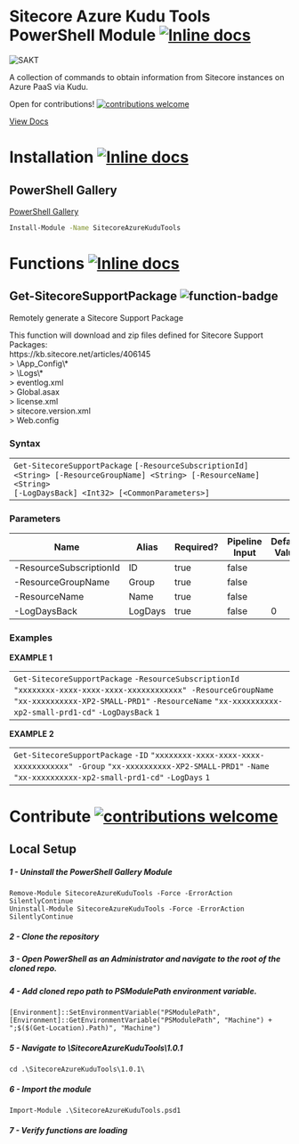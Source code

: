 # Sitecore Azure Kudu Tools PowerShell Module [![Inline docs](https://img.shields.io/badge/Version-1.0.1-brightgreen.svg)](#)

![SAKT](https://repository-images.githubusercontent.com/181915830/893fe980-686a-11e9-8ae0-f453d3685f23)


A collection of commands to obtain information from Sitecore instances on Azure PaaS via Kudu.

Open for contributions! [![contributions welcome](https://img.shields.io/badge/contributions-welcome-brightgreen.svg?style=flat)](https://github.com/strezag/sitecore-azure-kudu-tools/issues)

[View Docs](https://strezag.github.io/sitecore-azure-kudu-tools/#Get-SitecoreFileBackup)

# Installation  [![Inline docs](https://img.shields.io/badge/Install-%F0%9F%91%8D%20-blue.svg)](#)

## PowerShell Gallery

[PowerShell Gallery](https://www.powershellgallery.com/packages/SitecoreAzureKuduTools/1.0.1)

```sh
Install-Module -Name SitecoreAzureKuduTools
```

# Functions [![Inline docs](https://img.shields.io/badge/Usage-%F0%9F%A4%99-blue.svg)](#)


<div class="col-lg-9 col-md-8 col-sm-7 col-xs-12">
				<div id="Get-SitecoreFileBackup" class="toggle_container check_list_selected" style="display: none;">
					<div class="page-header">
						<h2> Get-SitecoreFileBackup <img src="https://img.shields.io/badge/function-%E2%9C%94-blue.svg" alt="function-badge"></img> </h2> 
						<p>Download full App Service file contents.</p>
						<p>This function will download all files from in a given Resource.</p>
					</div>
                        <div>
                        <h3> Syntax </h3>
                        </div>
						<div class="panel panel-default">
                            <div class="panel-body">
<div><div id="highlighter_126888" class="syntaxhighlighter nogutter  ps"><table border="0" cellpadding="0" cellspacing="0"><tbody><tr><td class="code"><div class="container"><div class="line number1 index0 alt2"><code class="ps plain">Get</code><code class="ps keyword">-SitecoreFileBackup</code> <code class="ps plain">[</code><code class="ps keyword">-ResourceSubscriptionId</code><code class="ps plain">] &lt;String&gt; [</code><code class="ps keyword">-ResourceGroupName</code><code class="ps plain">] &lt;String&gt; [</code><code class="ps keyword">-ResourceName</code><code class="ps plain">] &lt;String&gt; </code></div><div class="line number2 index1 alt1"><code class="ps plain">[&lt;CommonParameters&gt;]</code></div></div></td></tr></tbody></table></div></div>
                            </div>
						</div>
						<div>
							<h3> Parameters </h3>
							<table class="table table-striped table-bordered table-condensed visible-on">
								<thead>
									<tr>
										<th>Name</th>
                                        <th class="visible-lg visible-md">Alias</th>
										<th class="visible-lg visible-md">Required?</th>
										<th class="visible-lg">Pipeline Input</th>
									</tr>
								</thead>
								<tbody>
									<tr>
										<td><nobr>-ResourceSubscriptionId</nobr></td>
                                        <td class="visible-lg visible-md">ID</td>
										<td class="visible-lg visible-md">true</td>
										<td class="visible-lg">false</td>
									</tr>
									<tr>
										<td><nobr>-ResourceGroupName</nobr></td>
                                        <td class="visible-lg visible-md">Group</td>
										<td class="visible-lg visible-md">true</td>
										<td class="visible-lg">false</td>
									</tr>
									<tr>
										<td><nobr>-ResourceName</nobr></td>
                                        <td class="visible-lg visible-md">Name</td>
										<td class="visible-lg visible-md">true</td>
										<td class="visible-lg">false</td>
									</tr>
								</tbody>
							</table>
						</div>				
                        <div>
                            <h3> Examples </h3>
                        </div>
						<div class="panel panel-default">
                            <div class="panel-body">
							    <strong>EXAMPLE 1</strong>
<div><div id="highlighter_741205" class="syntaxhighlighter nogutter  ps "><table border="0" cellpadding="0" cellspacing="0"><tbody><tr><td class="code"><div class="container"><div class="line number1 index0 alt2"><code class="ps plain">Get</code><code class="ps keyword">-SitecoreFileBackup</code> <code class="ps keyword">-ResourceSubscriptionId</code> <code class="ps string">"xxxxxxxx-xxxx-xxxx-xxxx-xxxxxxxxxxxx"</code>&nbsp; <code class="ps keyword">-ResourceGroupName</code> <code class="ps string">"xx-xxxxxxxxxx-XP2-SMALL-PRD1"</code> <code class="ps keyword">-ResourceName</code> <code class="ps string">"xx-xxxxxxxxxx-xp2-small-prd1-cd"</code></div></div></td></tr></tbody></table></div></div>
							    <div></div>
							    <strong>EXAMPLE 2</strong>
<div><div id="highlighter_383932" class="syntaxhighlighter nogutter  ps"><table border="0" cellpadding="0" cellspacing="0"><tbody><tr><td class="code"><div class="container"><div class="line number1 index0 alt2"><code class="ps plain">Get</code><code class="ps keyword">-SitecoreFileBackup</code> <code class="ps keyword">-ID</code> <code class="ps string">"xxxxxxxx-xxxx-xxxx-xxxx-xxxxxxxxxxxx"</code>&nbsp; <code class="ps keyword">-Group</code> <code class="ps string">"xx-xxxxxxxxxx-XP2-SMALL-PRD1"</code> <code class="ps keyword">-Name</code> <code class="ps string">"xx-xxxxxxxxxx-xp2-small-prd1-cd"</code></div></div></td></tr></tbody></table></div></div>
							    <div></div>
                            </div>
						</div>
                        </div>
				<div id="Get-SitecoreSupportPackage" class="toggle_container" style="display: block;">
					<div class="page-header">
						<h2> Get-SitecoreSupportPackage <img src="https://img.shields.io/badge/function-%E2%9C%94-blue.svg" alt="function-badge"></img></h2>
						<p>Remotely generate a Sitecore Support Package</p>
						<p>This function will download and zip files defined for Sitecore Support Packages: <br>https://kb.sitecore.net/articles/406145<br>&gt; \App_Config\*<br>&gt; \Logs\*<br>&gt; eventlog.xml<br>&gt; Global.asax<br>&gt; license.xml<br>&gt; sitecore.version.xml<br>&gt; Web.config</p>
					</div>
                        <div>
                        <h3> Syntax </h3>
                        </div>
						<div class="panel panel-default">
                            <div class="panel-body">
<div><div id="highlighter_341443" class="syntaxhighlighter nogutter  ps"><table border="0" cellpadding="0" cellspacing="0"><tbody><tr><td class="code"><div class="container"><div class="line number1 index0 alt2"><code class="ps plain">Get</code><code class="ps keyword">-SitecoreSupportPackage</code> <code class="ps plain">[</code><code class="ps keyword">-ResourceSubscriptionId</code><code class="ps plain">] &lt;String&gt; [</code><code class="ps keyword">-ResourceGroupName</code><code class="ps plain">] &lt;String&gt; [</code><code class="ps keyword">-ResourceName</code><code class="ps plain">] &lt;String&gt; </code></div><div class="line number2 index1 alt1"><code class="ps plain">[</code><code class="ps keyword">-LogDaysBack</code><code class="ps plain">] &lt;Int32&gt; [&lt;CommonParameters&gt;]</code></div></div></td></tr></tbody></table></div></div>
                            </div>
						</div>
						<div>
							<h3> Parameters </h3>
							<table class="table table-striped table-bordered table-condensed visible-on">
								<thead>
									<tr>
										<th>Name</th>
                                        <th class="visible-lg visible-md">Alias</th>
										<th class="visible-lg visible-md">Required?</th>
										<th class="visible-lg">Pipeline Input</th>
                    <th class="visible-lg">Default Value</th>
									</tr>
								</thead>
								<tbody>
									<tr>
										<td><nobr>-ResourceSubscriptionId</nobr></td>
                                        <td class="visible-lg visible-md">ID</td>
										<td class="visible-lg visible-md">true</td>
										<td class="visible-lg">false</td>
                    <td class="visible-lg"></td>
									</tr>
									<tr>
										<td><nobr>-ResourceGroupName</nobr></td>
                                        <td class="visible-lg visible-md">Group</td>
										<td class="visible-lg visible-md">true</td>
										<td class="visible-lg">false</td>
                                            <td class="visible-lg"></td>
									</tr>
									<tr>
										<td><nobr>-ResourceName</nobr></td>
                                        <td class="visible-lg visible-md">Name</td>
										<td class="visible-lg visible-md">true</td>
										<td class="visible-lg">false</td>
                    <td class="visible-lg"></td>
									</tr>
									<tr>
										<td><nobr>-LogDaysBack</nobr></td>
                                        <td class="visible-lg visible-md">LogDays</td>
										<td class="visible-lg visible-md">true</td>
										<td class="visible-lg">false</td>
										<td class="visible-lg">0</td>
									</tr>
								</tbody>
							</table>
						</div>				
                        <div>
                            <h3> Examples </h3>
                        </div>
						<div class="panel panel-default">
                            <div class="panel-body">
							    <strong>EXAMPLE 1</strong>
<div><div id="highlighter_528288" class="syntaxhighlighter nogutter  ps"><table border="0" cellpadding="0" cellspacing="0"><tbody><tr><td class="code"><div class="container"><div class="line number1 index0 alt2"><code class="ps plain">Get</code><code class="ps keyword">-SitecoreSupportPackage</code> <code class="ps keyword">-ResourceSubscriptionId</code> <code class="ps string">"xxxxxxxx-xxxx-xxxx-xxxx-xxxxxxxxxxxx"</code>&nbsp; <code class="ps keyword">-ResourceGroupName</code> <code class="ps string">"xx-xxxxxxxxxx-XP2-SMALL-PRD1"</code> <code class="ps keyword">-ResourceName</code> <code class="ps string">"xx-xxxxxxxxxx-xp2-small-prd1-cd"</code> <code class="ps keyword">-LogDaysBack</code> <code class="ps plain">1</code></div></div></td></tr></tbody></table></div></div>
							    <div></div>
							    <strong>EXAMPLE 2</strong>
<div><div id="highlighter_376227" class="syntaxhighlighter nogutter  ps"><table border="0" cellpadding="0" cellspacing="0"><tbody><tr><td class="code"><div class="container"><div class="line number1 index0 alt2"><code class="ps plain">Get</code><code class="ps keyword">-SitecoreSupportPackage</code> <code class="ps keyword">-ID</code> <code class="ps string">"xxxxxxxx-xxxx-xxxx-xxxx-xxxxxxxxxxxx"</code>&nbsp; <code class="ps keyword">-Group</code> <code class="ps string">"xx-xxxxxxxxxx-XP2-SMALL-PRD1"</code> <code class="ps keyword">-Name</code> <code class="ps string">"xx-xxxxxxxxxx-xp2-small-prd1-cd"</code> <code class="ps keyword">-LogDays</code> <code class="ps plain">1</code></div></div></td></tr></tbody></table></div></div>
							    <div></div>
                            </div>
                        </div>
                    </div>
				<div id="Invoke-SitecoreThumbprintValidation" class="toggle_container" style="display: none;">
					<div class="page-header">
						<h2> Invoke-SitecoreThumbprintValidation <img src="https://img.shields.io/badge/function-%E2%9C%94-blue.svg" alt="function-badge"></img></h2>
						<p>Verify Certificate Thumbprints across Sitecore Azure PaaS using Kudu</p>
						<p>This function will download ConnectionStrings.config and AppSettings.config files from all App Services in a given <br>Resource Group, then display any certificate thumbprints discrepencies.</p>
					</div>
                        <div>
                        <h3> Syntax </h3>
                        </div>
						<div class="panel panel-default">
                            <div class="panel-body">
<div><div id="highlighter_704008" class="syntaxhighlighter nogutter  ps"><table border="0" cellpadding="0" cellspacing="0"><tbody><tr><td class="code"><div class="container"><div class="line number1 index0 alt2"><code class="ps plain">Invoke</code><code class="ps keyword">-SitecoreThumbprintValidation</code> <code class="ps plain">[</code><code class="ps keyword">-ResourceSubscriptionId</code><code class="ps plain">] &lt;String&gt; [</code><code class="ps keyword">-ResourceGroupName</code><code class="ps plain">] &lt;String&gt; </code></div><div class="line number2 index1 alt1"><code class="ps plain">[&lt;CommonParameters&gt;]</code></div></div></td></tr></tbody></table></div></div>
                            </div>
						</div>
						<div>
							<h3> Parameters </h3>
							<table class="table table-striped table-bordered table-condensed visible-on">
								<thead>
									<tr>
										<th>Name</th>
                                        <th class="visible-lg visible-md">Alias</th>
										<th class="visible-lg visible-md">Required?</th>
										<th class="visible-lg">Pipeline Input</th>
									</tr>
								</thead>
								<tbody>
									<tr>
										<td><nobr>-ResourceSubscriptionId</nobr></td>
                                        <td class="visible-lg visible-md">ID</td>
										<td class="visible-lg visible-md">true</td>
										<td class="visible-lg">false</td>
                  </tr>
									<tr>
										<td><nobr>-ResourceGroupName</nobr></td>
                                        <td class="visible-lg visible-md">Group</td>
										<td class="visible-lg visible-md">true</td>
										<td class="visible-lg">false</td>
                  </tr>
								</tbody>
							</table>
						</div>				
                        <div>
                            <h3> Examples </h3>
                        </div>
						<div class="panel panel-default">
                            <div class="panel-body">
							    <strong>EXAMPLE 1</strong>
<div><div id="highlighter_190355" class="syntaxhighlighter nogutter  ps"><table border="0" cellpadding="0" cellspacing="0"><tbody><tr><td class="code"><div class="container"><div class="line number1 index0 alt2"><code class="ps plain">Invoke</code><code class="ps keyword">-SitecoreThumbprintValidation</code> <code class="ps keyword">-ResourceSubscriptionId</code> <code class="ps string">"xxxxxxxx-xxxx-xxxx-xxxx-xxxxxxxxxxxx"</code> <code class="ps keyword">-ResourceGroupName</code> <code class="ps string">"xx-xxxxxxxxxx-XP2-SMALL-PRD1"</code></div></div></td></tr></tbody></table></div></div>
							    <div></div>
							    <strong>EXAMPLE 2</strong>
<div><div id="highlighter_156993" class="syntaxhighlighter nogutter  ps"><table border="0" cellpadding="0" cellspacing="0"><tbody><tr><td class="code"><div class="container"><div class="line number1 index0 alt2"><code class="ps plain">Invoke</code><code class="ps keyword">-SitecoreThumbprintValidation</code> <code class="ps keyword">-ID</code> <code class="ps string">"xxxxxxxx-xxxx-xxxx-xxxx-xxxxxxxxxxxx"</code> <code class="ps keyword">-Group</code> <code class="ps string">"xx-xxxxxxxxxx-XP2-SMALL-PRD1"</code></div></div></td></tr></tbody></table></div></div>
							    <div></div>
                            </div>
						</div>
</div>
		</div>

# Contribute [![contributions welcome](https://img.shields.io/badge/Contibutions-👩‍💻-blue.svg?style=flat)](https://github.com/strezag/sitecore-azure-kudu-tools/issues) 


## Local Setup
##### 1 - Uninstall the PowerShell Gallery Module
```
Remove-Module SitecoreAzureKuduTools -Force -ErrorAction SilentlyContinue
Uninstall-Module SitecoreAzureKuduTools -Force -ErrorAction SilentlyContinue
```

##### 2 - Clone the repository 

##### 3 - Open PowerShell as an Administrator and navigate to the root of the cloned repo. 

##### 4 - Add cloned repo path to PSModulePath environment variable. 
```
[Environment]::SetEnvironmentVariable("PSModulePath", [Environment]::GetEnvironmentVariable("PSModulePath", "Machine") + ";$($(Get-Location).Path)", "Machine")
```

##### 5 - Navigate to \SitecoreAzureKuduTools\1.0.1
```
cd .\SitecoreAzureKuduTools\1.0.1\
```

 ##### 6 - Import the module
```
Import-Module .\SitecoreAzureKuduTools.psd1
```

##### 7 - Verify functions are loading 
